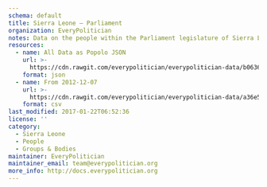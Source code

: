 ```yaml
---
schema: default
title: Sierra Leone — Parliament
organization: EveryPolitician
notes: Data on the people within the Parliament legislature of Sierra Leone.
resources:
  - name: All Data as Popolo JSON
    url: >-
      https://cdn.rawgit.com/everypolitician/everypolitician-data/b06368ba221615e036beaa4980c2c23c70084f92/data/Sierra_Leone/Parliament/ep-popolo-v1.0.json
    format: json
  - name: From 2012-12-07
    url: >-
      https://cdn.rawgit.com/everypolitician/everypolitician-data/a36e5da4821d07f38d727b813a3a1be9c17f7053/data/Sierra_Leone/Parliament/term-2-4.csv
    format: csv
last_modified: 2017-01-22T06:52:36
license: ''
category:
  - Sierra Leone
  - People
  - Groups & Bodies
maintainer: EveryPolitician
maintainer_email: team@everypolitician.org
more_info: http://docs.everypolitician.org
---
```

